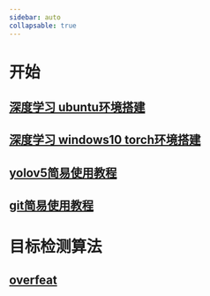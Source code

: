 ```yaml
---
sidebar: auto
collapsable: true
---
```

# 开始

## [深度学习 ubuntu环境搭建](/ai/guide)

## [深度学习 windows10 torch环境搭建](/ai/torch/windows10)

## [yolov5简易使用教程](/ai/model/#yolov5)

## [git简易使用教程](/tools/git)

# 目标检测算法

## [overfeat](/ai/object_detection/overfeat)